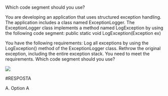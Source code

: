 ﻿Which code segment should you use?

You are developing an application that uses structured exception handling. The application
includes a class named ExceptionLogger.
The ExceptionLogger class implements a method named LogException by using the
following code segment:
public static void LogException(Exception ex)

You have the following requirements:
Log all exceptions by using the LogException() method of the ExceptionLogger class.
Rethrow the original exception, including the entire exception stack.
You need to meet the requirements.
Which code segment should you use?

![](https://cdn.briefmenow.org/wp-content/uploads/70-483-v2/29.jpg)

#RESPOSTA

A.
Option A